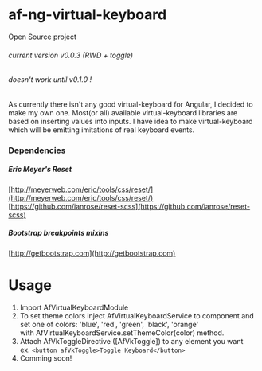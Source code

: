 # af-ng-virtual-keyboard
Open Source project

###### current version v0.0.3 (RWD + toggle)
###### doesn't work until v0.1.0 !

As currently there isn't any good virtual-keyboard for Angular, I decided to make my own one.
Most(or all) available virtual-keyboard libraries are based on inserting values into inputs.
I have idea to make virtual-keyboard which will be emitting imitations of real keyboard events.

### Dependencies
##### Eric Meyer's Reset
[http://meyerweb.com/eric/tools/css/reset/](http://meyerweb.com/eric/tools/css/reset/) \
[https://github.com/ianrose/reset-scss](https://github.com/ianrose/reset-scss)
##### Bootstrap breakpoints mixins
[http://getbootstrap.com](http://getbootstrap.com)

# Usage

1. Import AfVirtualKeyboardModule
2. To set theme colors inject AfVirtualKeyboardService to component
and set one of colors: 'blue', 'red', 'green', 'black', 'orange' \
with AfVirtualKeyboardService.setThemeColor(color) method.
3. Attach AfVkToggleDirective ([AfVkToggle]) to any element you want \
ex. `<button afVkToggle>Toggle Keyboard</button>`
4. Comming soon!
